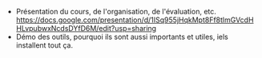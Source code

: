 - Présentation du cours, de l'organisation, de l'évaluation, etc. https://docs.google.com/presentation/d/1ISq955jHqkMpt8Ff8tlmGVcdHHLvpubwxNcdsDYfD6M/edit?usp=sharing
- Démo des outils, pourquoi ils sont aussi importants et utiles, iels installent tout ça.